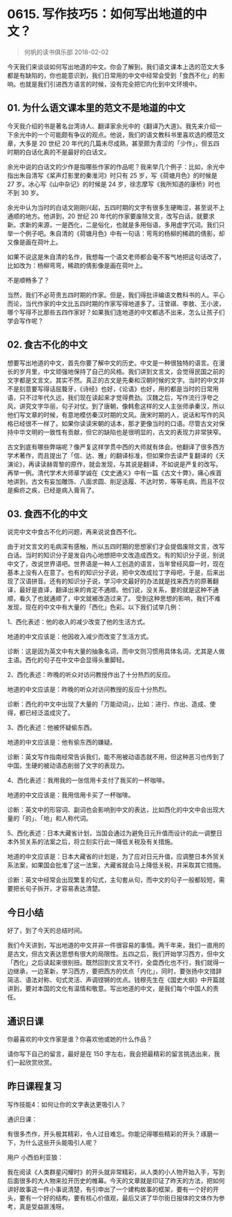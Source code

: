 # 0615. 写作技巧5：如何写出地道的中文？
> 何帆的读书俱乐部
2018-02-02

今天我们来谈谈如何写出地道的中文。你会了解到，我们语文课本上选的范文大多都是有缺陷的，你也能意识到，我们日常用的中文中经常会受到「食西不化」的影响。也就是我们引进西方语言的时候，没有完全把它内化到中文环境中。

## 01. 为什么语文课本里的范文不是地道的中文

今天我介绍的书是著名台湾诗人、翻译家余光中的《翻译乃大道》。我先来介绍一下余光中的一个可能颇有争议的观点。他说，我们的语文教科书里喜欢选的模范文章，大多是 20 世纪 20 年代的几篇未尽成熟，甚至颇为青涩的「少作」，但五四时期的白话化真的不是最好的白话文。

余光中说的白话文的少作是指哪些作家的作品呢？我来举几个例子：比如，余光中指出朱自清写《桨声灯影里的秦淮河》时只有 25 岁，写《荷塘月色》的时候是 27 岁。冰心写《山中杂记》的时候是 24 岁，徐志摩写《我所知道的康桥》时也不到 30 岁。

余光中认为当时的白话文刚刚兴起，五四时期的文字有很多生硬晦涩，甚至说不上通顺的地方。他讲到，20 世纪 20 年代的作家要废除文言，改写白话，就要求新。求新的来源，一是西化，二是俗化，也就是多用俗语，多用虚字冗词。我们只举一个例子吧。朱自清的《荷塘月色》中有一句话：弯弯的杨柳的稀疏的倩影，却又像是画在荷叶上。

如果不说这是朱自清的名作，我想每一个语文老师都会毫不客气地把这句话改了，比如改为：杨柳弯弯，稀疏的倩影像是画在荷叶上。

不是顺畅多了？

当然，我们不必苛责五四时期的作家。但是，我们得批评编语文教科书的人。平心而论，当代作家的中文比五四时期的作家写得地道多了。汪曾祺、李敖、王小波，哪个写得不比那些五四作家好？如果我们连地道的中文都选不出来，怎么让孩子们学会写作呢？

## 02. 食古不化的中文

想要写出地道的中文，首先你要了解中文的历史。中文是一种很独特的语言。在漫长的岁月里，中文顽强地保持了自己的风格。我们讲到文言文，会觉得民国之前的文字都是文言文。其实不然。真正的古文是先秦和汉朝时候的文字。当时的中文并不是刻意要写得诘屈聱牙，《诗经》也好，《论语》也好，用的都是当时的日常用语，只不过年代久远，我们现在读起来才觉得费劲。汉魏之后，写作流行浮夸之风，讲究文字华丽，句子对仗。到了唐朝，像韩愈这样的文人主张师承秦汉，所以他们写文章的时候，有意地模仿秦汉时期的文风。唐宋时期的人，说话和写作的风格已经很不一样了。如果你读读宋朝的话本，那才更像当时的口语。尽管古文对保持中华文明的一致性有贡献，但它的缺陷也是很明显的，古文的表现力非常狭窄。

古文到底有哪些弊端呢？像严复这样学贯中西的大师就有体会。他翻译了很多西方学术著作，而且提出了「信、达、雅」的翻译标准，但如果你去读严复翻译的《天演论》，再读读赫胥黎的原作，就会发现，与其说是翻译，不如说是严复的改写。再举一例。清代学术大师章学诚在《文史通义》中有一篇《古文十弊》，痛心疾首地讲到，古文有妄加雕饰、八面求圆、削足适履、不达时势，等等毛病，而且不仅是癣疥之疾，已经是病入膏肓了。

## 03. 食西不化的中文

说完中文中食古不化的问题，再来说说食西不化。

由于对文言文的毛病深有感触，所以五四时期的思想家们才会提倡废除文言，改写白话。当时的知识分子是发自内心地想把中文改造成西文。有的知识分子说，别说中文了，改说世界语吧。世界语是一种人工创造的语言，当年曾经风靡一时，现在基本上没有人在意了。也有的知识分子说，把中文改成拉丁字母吧，于是，后来出现了汉语拼音。还有的知识分子说，学习中文最好的办法就是找来西方的原著翻译，最好是直译，翻译出来的肯定不通顺。他们说，没关系，要的就是这种不通顺，看久了也就通顺了，中文就被改造过来了。
受到这种思想的影响，我们不难发现，现在的中文中有大量的「西化」色彩。以下我们试举几例：

1、西化表述：他的收入的减少改变了他的生活方式。

地道的中文应该是：他因收入减少而改变了生活方式。

诊断：这是因为英文中有大量的抽象名词，而中文则习惯用具体名词，尤其是人做主语。西化的句子在中文中会显得头重脚轻。

2、西化表述：昨晚的听众对访问教授作出了十分热烈的反应。

地道的中文应该是：昨晚的听众对访问教授的反应十分热烈。

诊断：西化的中文中出现了大量的「万能动词」，比如：进行、作出、造成、使得，都已经泛滥成灾了。

3、西化表述：他被怀疑偷东西。

地道的中文应该是：他有偷东西的嫌疑。

诊断：英文写作指南经常告诉我们，能不用被动语态就不用，但这种恶习也传到了中国，生硬的被动语态削弱了文字的表现力。

4、西化表述：我用我的一张信用卡支付了我买的一杯咖啡。

地道的中文应该是：我用信用卡买了一杯咖啡。

诊断：英文中的形容词、副词也会影响到中文的表达，比如西化的中文中会出现大量的「的」、「地」和人称代词。

5、西化表述：日本大藏省计划，当国会通过为避免日元升值而设计的此一调整日本外贸关系的法案之后，将立刻实行此一降低关税及有关措施。

地道的中文应该是：日本大藏省的计划是，为了应对日元升值，应调整日本外贸关系法案，如果国会批准了这一法案，大藏省就会马上降低关税，并采取其它措施。

诊断：英文中经常会出现繁复的句式，主句套从句，而中文的句子一般都较短，需要把长句子拆开，才容易表达清楚。

## 今日小结

好了，到了今天的总结时间。

我们今天讲到，写出地道的中文并非一件很容易的事情。两千年来，我们一直用的是古文，但古文表达思想有很大的局限性。五四之后，我们开始学习西方，但中文「西化」之后读起来很别扭。既然回到文言文不行，全盘西化也不行，我们就得一边继承，一边革新，学习西方，要把西方的优点「内化」，同时，要张扬中文措辞简洁、语法对称、句式灵活、声调铿锵的优点。钱穆先生在《国史大纲》中开篇就讲到，要对本国的文化有温情和敬意。写出地道的中文，是我们每个中国人的责任。

## 通识日课

你最喜欢的中文作家是谁？你喜欢他或她的什么作品？ 

请你写下自己的留言，最好是在 150 字左右，我会把最精彩的留言挑选出来，我们一起欣赏欣赏。

## 昨日课程复习

写作技能4：如何让你的文字表达更吸引人？

通识日课：

有很多杰作，开头极其精彩，令人过目难忘。你能记得哪些精彩的开头？琢磨一下，为什么这些开头能吸引人呢？

用户 小西伯利亚狼：

我在阅读《人类群星闪耀时》的开头就非常精彩，从人类的小人物开始入手，写到后面很多的大人物来拉开历史的帷幕。今天的文章就是印证了昨天的方法，把如何讲好故事这一件小事说清楚，有引申出了一个建构故事的框架，要有一个好的开头，要有一个好的结构，要有核心价值观，最后又讲了华尔街日报体的文体作为参考，真是受益匪浅呀。



